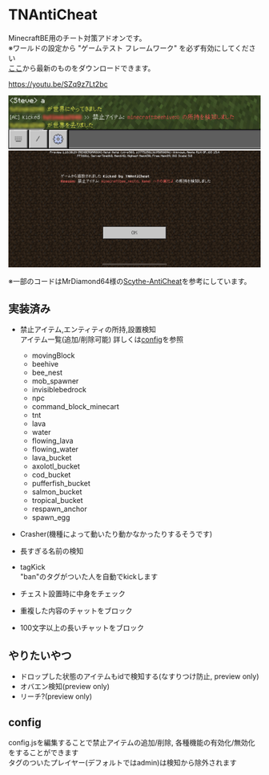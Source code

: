 # TNAntiCheat
MinecraftBE用のチート対策アドオンです。  
※ワールドの設定から "ゲームテスト フレームワーク" を必ず有効にしてください  
[ここ](https://github.com/tutinoko2048/TNAntiCheat/releases)から最新のものをダウンロードできます。  
  
https://youtu.be/SZq9z7Lt2bc  
  
![img1](docs/kick.jpeg)  
![img2](docs/kicked.png)  
  
※一部のコードはMrDiamond64様の[Scythe-AntiCheat](https://github.com/MrDiamond64/Scythe-AntiCheat)を参考にしています。
  
## 実装済み
- 禁止アイテム,エンティティの所持,設置検知  
アイテム一覧(追加/削除可能) 詳しくは[config](#config)を参照  
  - movingBlock
  - beehive
  - bee_nest
  - mob_spawner
  - invisiblebedrock
  - npc
  - command_block_minecart
  - tnt
  - lava
  - water
  - flowing_lava
  - flowing_water
  - lava_bucket
  - axolotl_bucket
  - cod_bucket
  - pufferfish_bucket
  - salmon_bucket
  - tropical_bucket
  - respawn_anchor
  - spawn_egg

- Crasher(機種によって動いたり動かなかったりするそうです)
- 長すぎる名前の検知
- tagKick  
"ban"のタグがついた人を自動でkickします
- チェスト設置時に中身をチェック
- 重複した内容のチャットをブロック
- 100文字以上の長いチャットをブロック

## やりたいやつ
- ドロップした状態のアイテムもidで検知する(なすりつけ防止, preview only)
- オバエン検知(preview only)
- リーチ?(preview only)

## config
config.jsを編集することで禁止アイテムの追加/削除, 各種機能の有効化/無効化をすることができます  
タグのついたプレイヤー(デフォルトではadmin)は検知から除外されます
